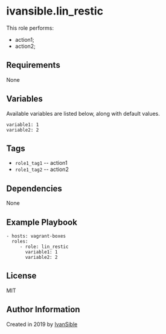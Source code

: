 # ivansible.lin_restic

This role performs:
 - action1;
 - action2;


## Requirements

None


## Variables

Available variables are listed below, along with default values.

    variable1: 1
    variable2: 2


## Tags

- `role1_tag1` -- action1
- `role1_tag2` -- action2


## Dependencies

None


## Example Playbook

    - hosts: vagrant-boxes
      roles:
         - role: lin_restic
           variable1: 1
           variable2: 2


## License

MIT

## Author Information

Created in 2019 by [IvanSible](https://github.com/ivansible)

